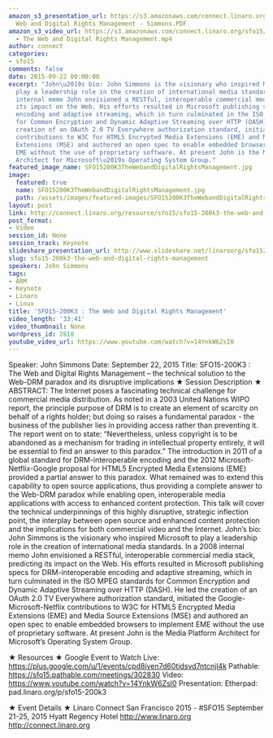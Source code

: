 ```yaml
---
amazon_s3_presentation_url: https://s3.amazonaws.com/connect.linaro.org/sfo15/Presentations/09-22-Tuesday/SFO15-200K3-
  Web and Digital Rights Management - Simmons.PDF
amazon_s3_video_url: https://s3.amazonaws.com/connect.linaro.org/sfo15/Videos/09-22-Tuesday/SFO15-200K3
  - The Web and Digital Rights Management.mp4
author: connect
categories:
- sfo15
comments: false
date: 2015-09-22 00:00:00
excerpt: "John\u2019s bio: John Simmons is the visionary who inspired Microsoft to
  play a leadership role in the creation of international media standards. In a 2008
  internal memo John envisioned a RESTful, interoperable commercial media stack, predicting
  its impact on the Web. His efforts resulted in Microsoft publishing specs for DRM-interoperable
  encoding and adaptive streaming, which in turn culminated in the ISO MPEG standards
  for Common Encryption and Dynamic Adaptive Streaming over HTTP (DASH). He led the
  creation of an OAuth 2.0 TV Everywhere authorization standard, initiated the Google-Microsoft-Netflix
  contributions to W3C for HTML5 Encrypted Media Extensions (EME) and Media Source
  Extensions (MSE) and authored an open spec to enable embedded browsers to implement
  EME without the use of proprietary software. At present John is the Media Platform
  Architect for Microsoft\u2019s Operating System Group."
featured_image_name: SFO15200K3TheWebandDigitalRightsManagement.jpg
image:
  featured: true
  name: SFO15200K3TheWebandDigitalRightsManagement.jpg
  path: /assets/images/featured-images/SFO15200K3TheWebandDigitalRightsManagement.jpg
layout: post
link: http://connect.linaro.org/resource/sfo15/sfo15-200k3-the-web-and-digital-rights-management/
post_format:
- Video
session_id: None
session_track: Keynote
slideshare_presentation_url: http://www.slideshare.net/linaroorg/sfo15200k3-john-simmons-the-web-and-digital-rights-management-the-technical-solution-to-the-webdrm-paradox-and-its-disruptive-implications
slug: sfo15-200k3-the-web-and-digital-rights-management
speakers: John Simmons
tags:
- ARM
- Keynote
- Linaro
- Linux
title: 'SFO15-200K3 : The Web and Digital Rights Management'
video_length: '33:41'
video_thumbnail: None
wordpress_id: 2810
youtube_video_url: https://www.youtube.com/watch?v=14YnkW6ZsI0
---
```


Speaker: John Simmons
Date: September 22, 2015
Title:  SFO15-200K3 : The Web and Digital Rights Management – the technical solution to the Web-DRM paradox and its disruptive implications
★ Session Description ★
ABSTRACT: The Internet poses a fascinating technical challenge for commercial media distribution. As noted in a 2003 United Nations WIPO report, the principle purpose of DRM is to create an element of scarcity on behalf of a rights holder; but doing so raises a fundamental paradox - the business of the publisher lies in providing access rather than preventing it. The report went on to state: “Nevertheless, unless copyright is to be abandoned as a mechanism for trading in intellectual property entirely, it will be essential to find an answer to this paradox.”
The introduction in 2011 of a global standard for DRM-interoperable encoding and the 2012 Microsoft-Netflix-Google proposal for HTML5 Encrypted Media Extensions (EME) provided a partial answer to this paradox. What remained was to extend this capability to open source applications, thus providing a complete answer to the Web-DRM paradox while enabling open, interoperable media applications with access to enhanced content protection.
This talk will cover the technical underpinnings of this highly disruptive, strategic inflection point, the interplay between open source and enhanced content protection and the implications for both commercial video and the Internet.
John’s bio: John Simmons is the visionary who inspired Microsoft to play a leadership role in the creation of international media standards. In a 2008 internal memo John envisioned a RESTful, interoperable commercial media stack, predicting its impact on the Web. His efforts resulted in Microsoft publishing specs for DRM-interoperable encoding and adaptive streaming, which in turn culminated in the ISO MPEG standards for Common Encryption and Dynamic Adaptive Streaming over HTTP (DASH). He led the creation of an OAuth 2.0 TV Everywhere authorization standard, initiated the Google-Microsoft-Netflix contributions to W3C for HTML5 Encrypted Media Extensions (EME) and Media Source Extensions (MSE) and authored an open spec to enable embedded browsers to implement EME without the use of proprietary software. At present John is the Media Platform Architect for Microsoft’s Operating System Group.

★ Resources ★ 
Google Event to Watch Live:  https://plus.google.com/u/1/events/cpd8iven7d60tidsvd7ntcnjl4k
Pathable: https://sfo15.pathable.com/meetings/302830 
Video: https://www.youtube.com/watch?v=14YnkW6ZsI0
Presentation:
Etherpad:  pad.linaro.org/p/sfo15-200k3 

★ Event Details ★ 
Linaro Connect San Francisco 2015 - #SFO15 
September 21-25, 2015 
Hyatt Regency Hotel 
http://www.linaro.org
http://connect.linaro.org